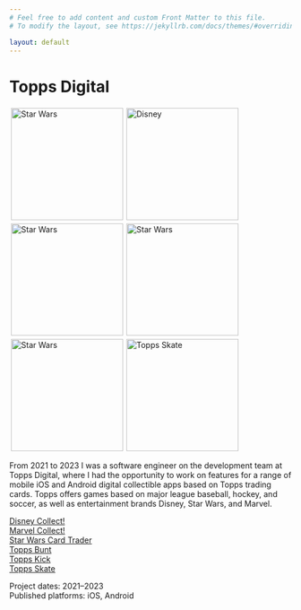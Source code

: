 ```yaml
---
# Feel free to add content and custom Front Matter to this file.
# To modify the layout, see https://jekyllrb.com/docs/themes/#overriding-theme-defaults

layout: default
---
```

<a name="topps"></a>
<h1>Topps Digital</h1>

<a href="https://play.toppsapps.com/"><img src="/images/swct-icon.png" alt="Star Wars" width="200" style="float:left; padding:3px;"/></a>
<a href="https://play.toppsapps.com/"><img src="/images/disney-icon.jpg" alt="Disney" width="200" style="float:left; padding:3px;"/></a>
<a href="https://play.toppsapps.com/"><img src="/images/bunt-icon.jpg" alt="Star Wars" width="200" style="float:left; padding:3px;"/></a>
<a href="https://play.toppsapps.com/"><img src="/images/marvel-icon.jpg" alt="Star Wars" width="200" style="float:left; padding:3px;"/></a>
<a href="https://play.toppsapps.com/"><img src="/images/kick-icon.jpg" alt="Star Wars" width="200" style="float:left; padding:3px;"/></a>
<a href="https://play.toppsapps.com/"><img src="/images/skate-icon.jpg" alt="Topps Skate" width="200" style="padding:3px;"/></a>

From 2021 to 2023 I was a software engineer on the development team at Topps Digital, where I had the opportunity to work on features for a range of mobile iOS and Android digital collectible apps based on Topps trading cards. Topps offers games based on major league baseball, hockey, and soccer, as well as entertainment brands Disney, Star Wars, and Marvel. 

[Disney Collect!](https://play.toppsapps.com/app/disney-collect)  
[Marvel Collect!](https://play.toppsapps.com/app/marvel-collect)  
[Star Wars Card Trader](https://play.toppsapps.com/app/swct)  
[Topps Bunt](https://play.toppsapps.com/app/bunt)  
[Topps Kick](https://play.toppsapps.com/app/kick)  
[Topps Skate](https://play.toppsapps.com/app/skate)   

Project dates: 2021–2023  
Published platforms: iOS, Android